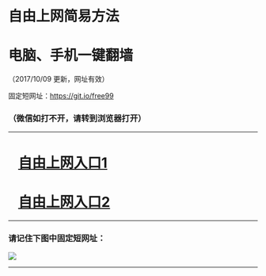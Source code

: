 ﻿# 自由上网简易方法

# 电脑、手机一键翻墙

（2017/10/09 更新，网址有效）

固定短网址：https://git.io/free99

### （微信如打不开，请转到浏览器打开）


***





# &nbsp;&nbsp; <a href="http://ft1670427245.fwq-tz-1001.info/fwqtz01.html?t=100900111980 " target="_blank">自由上网入口1</a>
# &nbsp;&nbsp; <a href="http://ft3028810010.fwq-tz-1002.info/fwqtz02.html?t=100900113047 " target="_blank">自由上网入口2</a>
***

### 请记住下图中固定短网址：

<img src="https://s3-us-west-2.amazonaws.com/fwq-1001/yjfq-20170905okok.png" /> 


***

